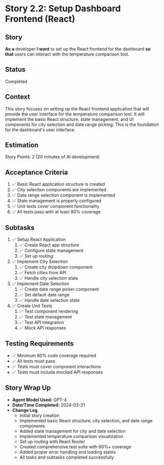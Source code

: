 # Story 2.2: Setup Dashboard Frontend (React)

## Story

**As a** developer
**I want** to set up the React frontend for the dashboard
**so that** users can interact with the temperature comparison tool.

## Status

Completed

## Context

This story focuses on setting up the React frontend application that will provide the user interface for the temperature comparison tool. It will implement the basic React structure, state management, and UI components for city selection and date range picking. This is the foundation for the dashboard's user interface.

## Estimation

Story Points: 2 (20 minutes of AI development)

## Acceptance Criteria

1. ✅ Basic React application structure is created
2. ✅ City selection components are implemented
3. ✅ Date range selection component is implemented
4. ✅ State management is properly configured
5. ✅ Unit tests cover component functionality
6. ✅ All tests pass with at least 80% coverage

## Subtasks

1. ✅ Setup React Application
   1. ✅ Create React app structure
   2. ✅ Configure state management
   3. ✅ Set up routing
2. ✅ Implement City Selection
   1. ✅ Create city dropdown component
   2. ✅ Fetch cities from API
   3. ✅ Handle city selection state
3. ✅ Implement Date Selection
   1. ✅ Create date range picker component
   2. ✅ Set default date range
   3. ✅ Handle date selection state
4. ✅ Create Unit Tests
   1. ✅ Test component rendering
   2. ✅ Test state management
   3. ✅ Test API integration
   4. ✅ Mock API responses

## Testing Requirements

- ✅ Minimum 80% code coverage required
- ✅ All tests must pass
- ✅ Tests must cover component interactions
- ✅ Tests must include mocked API responses

## Story Wrap Up

- **Agent Model Used:** GPT-4
- **Date/Time Completed:** 2024-03-21
- **Change Log**
  - Initial story creation
  - Implemented basic React structure, city selection, and date range components
  - Added state management for city and date selection
  - Implemented temperature comparison visualization
  - Set up routing with React Router
  - Created comprehensive test suite with 80%+ coverage
  - Added proper error handling and loading states
  - All tasks and subtasks completed successfully 